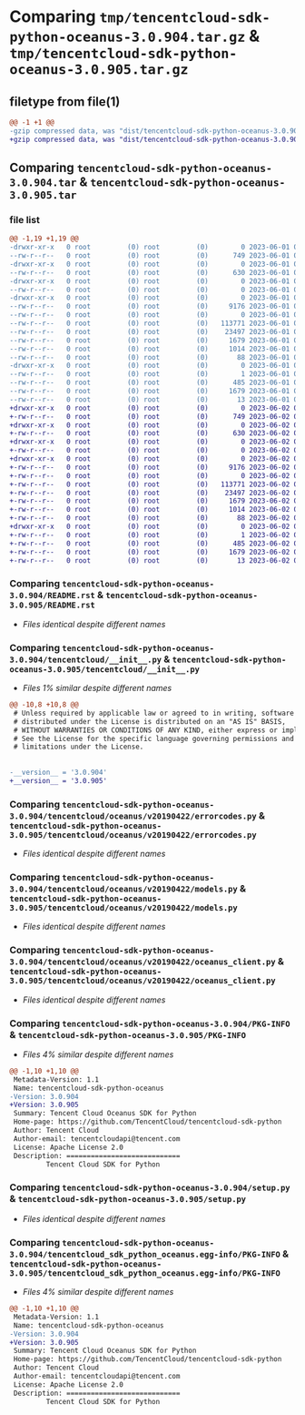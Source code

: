 # Comparing `tmp/tencentcloud-sdk-python-oceanus-3.0.904.tar.gz` & `tmp/tencentcloud-sdk-python-oceanus-3.0.905.tar.gz`

## filetype from file(1)

```diff
@@ -1 +1 @@
-gzip compressed data, was "dist/tencentcloud-sdk-python-oceanus-3.0.904.tar", last modified: Thu Jun  1 02:42:38 2023, max compression
+gzip compressed data, was "dist/tencentcloud-sdk-python-oceanus-3.0.905.tar", last modified: Fri Jun  2 00:35:31 2023, max compression
```

## Comparing `tencentcloud-sdk-python-oceanus-3.0.904.tar` & `tencentcloud-sdk-python-oceanus-3.0.905.tar`

### file list

```diff
@@ -1,19 +1,19 @@
-drwxr-xr-x   0 root         (0) root         (0)        0 2023-06-01 02:42:38.000000 tencentcloud-sdk-python-oceanus-3.0.904/
--rw-r--r--   0 root         (0) root         (0)      749 2023-06-01 02:42:37.000000 tencentcloud-sdk-python-oceanus-3.0.904/README.rst
-drwxr-xr-x   0 root         (0) root         (0)        0 2023-06-01 02:42:38.000000 tencentcloud-sdk-python-oceanus-3.0.904/tencentcloud/
--rw-r--r--   0 root         (0) root         (0)      630 2023-06-01 02:42:37.000000 tencentcloud-sdk-python-oceanus-3.0.904/tencentcloud/__init__.py
-drwxr-xr-x   0 root         (0) root         (0)        0 2023-06-01 02:42:38.000000 tencentcloud-sdk-python-oceanus-3.0.904/tencentcloud/oceanus/
--rw-r--r--   0 root         (0) root         (0)        0 2023-06-01 02:42:37.000000 tencentcloud-sdk-python-oceanus-3.0.904/tencentcloud/oceanus/__init__.py
-drwxr-xr-x   0 root         (0) root         (0)        0 2023-06-01 02:42:38.000000 tencentcloud-sdk-python-oceanus-3.0.904/tencentcloud/oceanus/v20190422/
--rw-r--r--   0 root         (0) root         (0)     9176 2023-06-01 02:42:37.000000 tencentcloud-sdk-python-oceanus-3.0.904/tencentcloud/oceanus/v20190422/errorcodes.py
--rw-r--r--   0 root         (0) root         (0)        0 2023-06-01 02:42:37.000000 tencentcloud-sdk-python-oceanus-3.0.904/tencentcloud/oceanus/v20190422/__init__.py
--rw-r--r--   0 root         (0) root         (0)   113771 2023-06-01 02:42:37.000000 tencentcloud-sdk-python-oceanus-3.0.904/tencentcloud/oceanus/v20190422/models.py
--rw-r--r--   0 root         (0) root         (0)    23497 2023-06-01 02:42:37.000000 tencentcloud-sdk-python-oceanus-3.0.904/tencentcloud/oceanus/v20190422/oceanus_client.py
--rw-r--r--   0 root         (0) root         (0)     1679 2023-06-01 02:42:38.000000 tencentcloud-sdk-python-oceanus-3.0.904/PKG-INFO
--rw-r--r--   0 root         (0) root         (0)     1014 2023-06-01 02:42:37.000000 tencentcloud-sdk-python-oceanus-3.0.904/setup.py
--rw-r--r--   0 root         (0) root         (0)       88 2023-06-01 02:42:38.000000 tencentcloud-sdk-python-oceanus-3.0.904/setup.cfg
-drwxr-xr-x   0 root         (0) root         (0)        0 2023-06-01 02:42:38.000000 tencentcloud-sdk-python-oceanus-3.0.904/tencentcloud_sdk_python_oceanus.egg-info/
--rw-r--r--   0 root         (0) root         (0)        1 2023-06-01 02:42:38.000000 tencentcloud-sdk-python-oceanus-3.0.904/tencentcloud_sdk_python_oceanus.egg-info/dependency_links.txt
--rw-r--r--   0 root         (0) root         (0)      485 2023-06-01 02:42:38.000000 tencentcloud-sdk-python-oceanus-3.0.904/tencentcloud_sdk_python_oceanus.egg-info/SOURCES.txt
--rw-r--r--   0 root         (0) root         (0)     1679 2023-06-01 02:42:38.000000 tencentcloud-sdk-python-oceanus-3.0.904/tencentcloud_sdk_python_oceanus.egg-info/PKG-INFO
--rw-r--r--   0 root         (0) root         (0)       13 2023-06-01 02:42:38.000000 tencentcloud-sdk-python-oceanus-3.0.904/tencentcloud_sdk_python_oceanus.egg-info/top_level.txt
+drwxr-xr-x   0 root         (0) root         (0)        0 2023-06-02 00:35:31.000000 tencentcloud-sdk-python-oceanus-3.0.905/
+-rw-r--r--   0 root         (0) root         (0)      749 2023-06-02 00:35:31.000000 tencentcloud-sdk-python-oceanus-3.0.905/README.rst
+drwxr-xr-x   0 root         (0) root         (0)        0 2023-06-02 00:35:31.000000 tencentcloud-sdk-python-oceanus-3.0.905/tencentcloud/
+-rw-r--r--   0 root         (0) root         (0)      630 2023-06-02 00:35:31.000000 tencentcloud-sdk-python-oceanus-3.0.905/tencentcloud/__init__.py
+drwxr-xr-x   0 root         (0) root         (0)        0 2023-06-02 00:35:31.000000 tencentcloud-sdk-python-oceanus-3.0.905/tencentcloud/oceanus/
+-rw-r--r--   0 root         (0) root         (0)        0 2023-06-02 00:35:31.000000 tencentcloud-sdk-python-oceanus-3.0.905/tencentcloud/oceanus/__init__.py
+drwxr-xr-x   0 root         (0) root         (0)        0 2023-06-02 00:35:31.000000 tencentcloud-sdk-python-oceanus-3.0.905/tencentcloud/oceanus/v20190422/
+-rw-r--r--   0 root         (0) root         (0)     9176 2023-06-02 00:35:31.000000 tencentcloud-sdk-python-oceanus-3.0.905/tencentcloud/oceanus/v20190422/errorcodes.py
+-rw-r--r--   0 root         (0) root         (0)        0 2023-06-02 00:35:31.000000 tencentcloud-sdk-python-oceanus-3.0.905/tencentcloud/oceanus/v20190422/__init__.py
+-rw-r--r--   0 root         (0) root         (0)   113771 2023-06-02 00:35:31.000000 tencentcloud-sdk-python-oceanus-3.0.905/tencentcloud/oceanus/v20190422/models.py
+-rw-r--r--   0 root         (0) root         (0)    23497 2023-06-02 00:35:31.000000 tencentcloud-sdk-python-oceanus-3.0.905/tencentcloud/oceanus/v20190422/oceanus_client.py
+-rw-r--r--   0 root         (0) root         (0)     1679 2023-06-02 00:35:31.000000 tencentcloud-sdk-python-oceanus-3.0.905/PKG-INFO
+-rw-r--r--   0 root         (0) root         (0)     1014 2023-06-02 00:35:31.000000 tencentcloud-sdk-python-oceanus-3.0.905/setup.py
+-rw-r--r--   0 root         (0) root         (0)       88 2023-06-02 00:35:31.000000 tencentcloud-sdk-python-oceanus-3.0.905/setup.cfg
+drwxr-xr-x   0 root         (0) root         (0)        0 2023-06-02 00:35:31.000000 tencentcloud-sdk-python-oceanus-3.0.905/tencentcloud_sdk_python_oceanus.egg-info/
+-rw-r--r--   0 root         (0) root         (0)        1 2023-06-02 00:35:31.000000 tencentcloud-sdk-python-oceanus-3.0.905/tencentcloud_sdk_python_oceanus.egg-info/dependency_links.txt
+-rw-r--r--   0 root         (0) root         (0)      485 2023-06-02 00:35:31.000000 tencentcloud-sdk-python-oceanus-3.0.905/tencentcloud_sdk_python_oceanus.egg-info/SOURCES.txt
+-rw-r--r--   0 root         (0) root         (0)     1679 2023-06-02 00:35:31.000000 tencentcloud-sdk-python-oceanus-3.0.905/tencentcloud_sdk_python_oceanus.egg-info/PKG-INFO
+-rw-r--r--   0 root         (0) root         (0)       13 2023-06-02 00:35:31.000000 tencentcloud-sdk-python-oceanus-3.0.905/tencentcloud_sdk_python_oceanus.egg-info/top_level.txt
```

### Comparing `tencentcloud-sdk-python-oceanus-3.0.904/README.rst` & `tencentcloud-sdk-python-oceanus-3.0.905/README.rst`

 * *Files identical despite different names*

### Comparing `tencentcloud-sdk-python-oceanus-3.0.904/tencentcloud/__init__.py` & `tencentcloud-sdk-python-oceanus-3.0.905/tencentcloud/__init__.py`

 * *Files 1% similar despite different names*

```diff
@@ -10,8 +10,8 @@
 # Unless required by applicable law or agreed to in writing, software
 # distributed under the License is distributed on an "AS IS" BASIS,
 # WITHOUT WARRANTIES OR CONDITIONS OF ANY KIND, either express or implied.
 # See the License for the specific language governing permissions and
 # limitations under the License.
 
 
-__version__ = '3.0.904'
+__version__ = '3.0.905'
```

### Comparing `tencentcloud-sdk-python-oceanus-3.0.904/tencentcloud/oceanus/v20190422/errorcodes.py` & `tencentcloud-sdk-python-oceanus-3.0.905/tencentcloud/oceanus/v20190422/errorcodes.py`

 * *Files identical despite different names*

### Comparing `tencentcloud-sdk-python-oceanus-3.0.904/tencentcloud/oceanus/v20190422/models.py` & `tencentcloud-sdk-python-oceanus-3.0.905/tencentcloud/oceanus/v20190422/models.py`

 * *Files identical despite different names*

### Comparing `tencentcloud-sdk-python-oceanus-3.0.904/tencentcloud/oceanus/v20190422/oceanus_client.py` & `tencentcloud-sdk-python-oceanus-3.0.905/tencentcloud/oceanus/v20190422/oceanus_client.py`

 * *Files identical despite different names*

### Comparing `tencentcloud-sdk-python-oceanus-3.0.904/PKG-INFO` & `tencentcloud-sdk-python-oceanus-3.0.905/PKG-INFO`

 * *Files 4% similar despite different names*

```diff
@@ -1,10 +1,10 @@
 Metadata-Version: 1.1
 Name: tencentcloud-sdk-python-oceanus
-Version: 3.0.904
+Version: 3.0.905
 Summary: Tencent Cloud Oceanus SDK for Python
 Home-page: https://github.com/TencentCloud/tencentcloud-sdk-python
 Author: Tencent Cloud
 Author-email: tencentcloudapi@tencent.com
 License: Apache License 2.0
 Description: ============================
         Tencent Cloud SDK for Python
```

### Comparing `tencentcloud-sdk-python-oceanus-3.0.904/setup.py` & `tencentcloud-sdk-python-oceanus-3.0.905/setup.py`

 * *Files identical despite different names*

### Comparing `tencentcloud-sdk-python-oceanus-3.0.904/tencentcloud_sdk_python_oceanus.egg-info/PKG-INFO` & `tencentcloud-sdk-python-oceanus-3.0.905/tencentcloud_sdk_python_oceanus.egg-info/PKG-INFO`

 * *Files 4% similar despite different names*

```diff
@@ -1,10 +1,10 @@
 Metadata-Version: 1.1
 Name: tencentcloud-sdk-python-oceanus
-Version: 3.0.904
+Version: 3.0.905
 Summary: Tencent Cloud Oceanus SDK for Python
 Home-page: https://github.com/TencentCloud/tencentcloud-sdk-python
 Author: Tencent Cloud
 Author-email: tencentcloudapi@tencent.com
 License: Apache License 2.0
 Description: ============================
         Tencent Cloud SDK for Python
```

